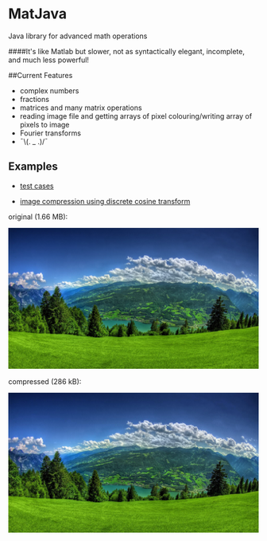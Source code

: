 # MatJava
Java library for advanced math operations

####It's like Matlab but slower, not as syntactically elegant, incomplete, and much less powerful!

##Current Features

- complex numbers
- fractions
- matrices and many matrix operations
- reading image file and getting arrays of pixel colouring/writing array of pixels to image
- Fourier transforms
- ¯\\(. _ .)/¯


## Examples

- [test cases](https://github.com/Ben-Wu/MatJava/tree/master/matjava2/src/test/java/ca/benwu)


- [image compression using discrete cosine transform](https://github.com/Ben-Wu/MatJava/blob/master/matjava2/src/main/java/ca/benwu/examples/ImageCompressionExample.java)
 
 original (1.66 MB):
 
 ![original](https://github.com/Ben-Wu/MatJava/blob/master/sample.jpg)
 
 compressed (286 kB):
 
 ![](https://github.com/Ben-Wu/MatJava/blob/master/compressed.jpg)
